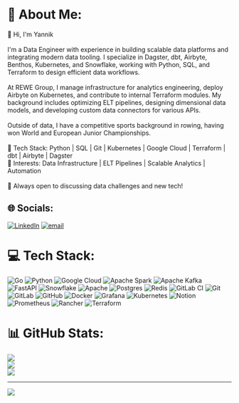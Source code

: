 # 💫 About Me:
👋 Hi, I'm Yannik<br><br>I'm a Data Engineer with experience in building scalable data platforms and integrating modern data tooling. I specialize in Dagster, dbt, Airbyte, Benthos, Kubernetes, and Snowflake, working with Python, SQL, and Terraform to design efficient data workflows.<br><br>At REWE Group, I manage infrastructure for analytics engineering, deploy Airbyte on Kubernetes, and contribute to internal Terraform modules. My background includes optimizing ELT pipelines, designing dimensional data models, and developing custom data connectors for various APIs.<br><br>Outside of data, I have a competitive sports background in rowing, having won World and European Junior Championships.<br><br>🔹 Tech Stack: Python | SQL | Git | Kubernetes | Google Cloud | Terraform | dbt | Airbyte | Dagster<br>🔹 Interests: Data Infrastructure | ELT Pipelines | Scalable Analytics | Automation<br><br>🚀 Always open to discussing data challenges and new tech!


## 🌐 Socials:
[![LinkedIn](https://img.shields.io/badge/LinkedIn-%230077B5.svg?logo=linkedin&logoColor=white)](https://www.linkedin.com/in/yannik-sacherer-801697180/) [![email](https://img.shields.io/badge/Email-D14836?logo=gmail&logoColor=white)](mailto:yannik@sacherer.io) 

# 💻 Tech Stack:
![Go](https://img.shields.io/badge/go-%2300ADD8.svg?style=for-the-badge&logo=go&logoColor=white) ![Python](https://img.shields.io/badge/python-3670A0?style=for-the-badge&logo=python&logoColor=ffdd54) ![Google Cloud](https://img.shields.io/badge/GoogleCloud-%234285F4.svg?style=for-the-badge&logo=google-cloud&logoColor=white) ![Apache Spark](https://img.shields.io/badge/Apache%20Spark-FDEE21?style=for-the-badge&logo=apachespark&logoColor=black) ![Apache Kafka](https://img.shields.io/badge/Apache%20Kafka-000?style=for-the-badge&logo=apachekafka) ![FastAPI](https://img.shields.io/badge/FastAPI-005571?style=for-the-badge&logo=fastapi) ![Snowflake](https://img.shields.io/badge/snowflake-%2329B5E8.svg?style=for-the-badge&logo=snowflake&logoColor=white) ![Apache](https://img.shields.io/badge/apache-%23D42029.svg?style=for-the-badge&logo=apache&logoColor=white) ![Postgres](https://img.shields.io/badge/postgres-%23316192.svg?style=for-the-badge&logo=postgresql&logoColor=white) ![Redis](https://img.shields.io/badge/redis-%23DD0031.svg?style=for-the-badge&logo=redis&logoColor=white) ![GitLab CI](https://img.shields.io/badge/gitlab%20CI-%23181717.svg?style=for-the-badge&logo=gitlab&logoColor=white) ![Git](https://img.shields.io/badge/git-%23F05033.svg?style=for-the-badge&logo=git&logoColor=white) ![GitLab](https://img.shields.io/badge/gitlab-%23181717.svg?style=for-the-badge&logo=gitlab&logoColor=white) ![GitHub](https://img.shields.io/badge/github-%23121011.svg?style=for-the-badge&logo=github&logoColor=white) ![Docker](https://img.shields.io/badge/docker-%230db7ed.svg?style=for-the-badge&logo=docker&logoColor=white) ![Grafana](https://img.shields.io/badge/grafana-%23F46800.svg?style=for-the-badge&logo=grafana&logoColor=white) ![Kubernetes](https://img.shields.io/badge/kubernetes-%23326ce5.svg?style=for-the-badge&logo=kubernetes&logoColor=white) ![Notion](https://img.shields.io/badge/Notion-%23000000.svg?style=for-the-badge&logo=notion&logoColor=white) ![Prometheus](https://img.shields.io/badge/Prometheus-E6522C?style=for-the-badge&logo=Prometheus&logoColor=white) ![Rancher](https://img.shields.io/badge/rancher-%230075A8.svg?style=for-the-badge&logo=rancher&logoColor=white) ![Terraform](https://img.shields.io/badge/terraform-%235835CC.svg?style=for-the-badge&logo=terraform&logoColor=white)
# 📊 GitHub Stats:
![](https://github-readme-stats.vercel.app/api?username=yannik207&theme=dark&hide_border=false&include_all_commits=false&count_private=false)<br/>
![](https://nirzak-streak-stats.vercel.app/?user=yannik207&theme=dark&hide_border=false)<br/>
![](https://github-readme-stats.vercel.app/api/top-langs/?username=yannik207&theme=dark&hide_border=false&include_all_commits=false&count_private=false&layout=compact)

---
[![](https://visitcount.itsvg.in/api?id=yannik207&icon=0&color=0)](https://visitcount.itsvg.in)

<!-- Proudly created with GPRM ( https://gprm.itsvg.in ) -->
